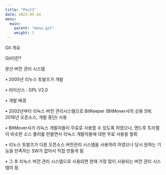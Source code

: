 ```yaml
---
title: "Post1"
date: 2023-05-24
menu:
  main:
    parent: "menu.git" 
    weight: 1      
---
```


Git 개요


Git이란?

분산 버전 관리 시스템

• 2005년 리누스 토발즈가 개발

• 라이선스 : GPL V2.0

• 개발 배경

• 2002년부터 리눅스 버전 관리시스템으로 BitKeeper
(BitMover사의 상용 SW, 2016년 오픈소스, 개발 중단) 사용

• BitMover사가 리눅스 개발자들이 무료로 사용할 수 있도록 하였으나, 앤드루 트리젤이 비슷한 소스 풀러를 만들면서
리눅스 개발자들에 대한 무료 사용을 철회

• 리누스 토발즈가 다른 오픈소스 버전관리 시스템을 사용하려 하였으나 당시 원하는 기능을 만족하는 SW가 없어서
직접 만들게 됨

• 그 후 리눅스 버전 관리 시스템으로 사용되면 현재 가장 많이 사용되는 버전 관리 시스템이 됨